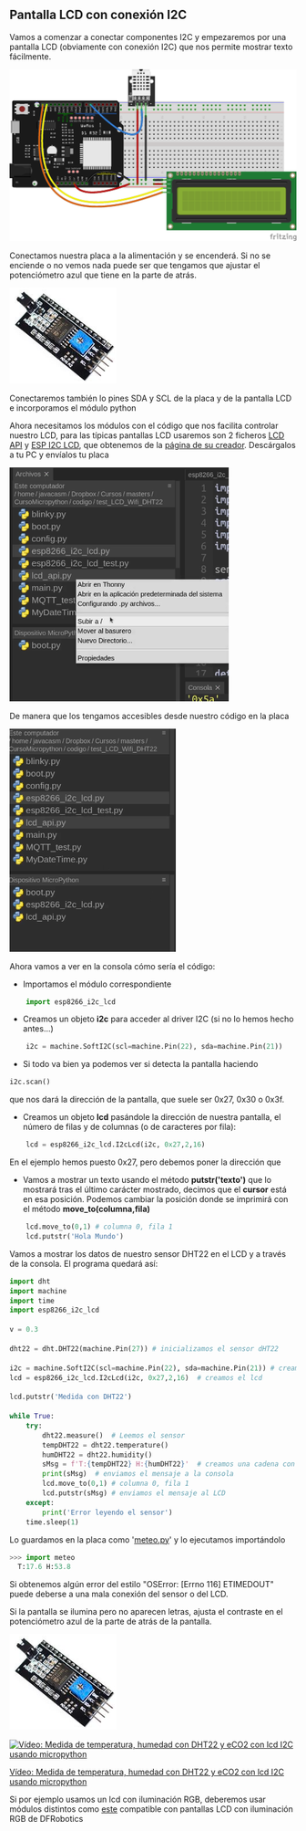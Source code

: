 ## Pantalla LCD con conexión I2C

Vamos a comenzar a conectar componentes I2C y empezaremos por una pantalla LCD (obviamente con conexión I2C) que nos permite mostrar texto fácilmente.

![](./images/wemos_d1_R32_DHT22_LCD_bb.png)

Conectamos nuestra placa a la alimentación y se encenderá. Si no se enciende o no vemos nada puede ser que tengamos que ajustar el potenciómetro azul que tiene en la parte de atrás.

![](./images/i2c_lcd_ajuste.png)

Conectaremos también lo pines SDA y SCL de la placa y de la pantalla LCD e incorporamos el módulo python

Ahora necesitamos los módulos con el código que nos facilita controlar nuestro LCD, para las típicas pantallas LCD usaremos son 2 ficheros [LCD API](https://raw.githubusercontent.com/javacasm/CursoMicropython/master/codigo/P.MedidorCO2/lcd_api.py) y [ESP I2C LCD](https://raw.githubusercontent.com/javacasm/CursoMicropython/master/codigo/P.MedidorCO2/esp8266_i2c_lcd.py), que obtenemos de la [página de su creador](https://github.com/dhylands/python_lcd). Descárgalos a tu PC y envíalos tu placa

![](./images/thonny_pasando_modulos_lcd.png)

De manera que los tengamos accesibles desde nuestro código en la placa

![](./images/thonny_ficheros_lcd_placa.png)

Ahora vamos a ver en la consola cómo sería el código:

* Importamos el módulo correspondiente
```python
    import esp8266_i2c_lcd 
```

* Creamos un objeto __i2c__ para acceder al driver I2C (si no lo hemos hecho antes...)

```python
    i2c = machine.SoftI2C(scl=machine.Pin(22), sda=machine.Pin(21))
```

* Si todo va bien ya podemos ver si detecta la pantalla haciendo

```python
i2c.scan()
```

que nos dará la dirección de la pantalla, que suele ser  0x27, 0x30 o 0x3f.

* Creamos un objeto __lcd__ pasándole la dirección de nuestra pantalla, el número de filas y de columnas (o de caracteres por fila):

```python
    lcd = esp8266_i2c_lcd.I2cLcd(i2c, 0x27,2,16)
```
En el ejemplo hemos puesto 0x27, pero debemos poner la dirección que 

* Vamos a mostrar un texto usando el método __putstr('texto')__ que lo mostrará tras el último carácter mostrado, decimos que el **cursor** está en esa posición. Podemos cambiar la posición donde se imprimirá con el método __move_to(columna,fila)__

```python
    lcd.move_to(0,1) # columna 0, fila 1
    lcd.putstr('Hola Mundo')
```
Vamos a mostrar los datos de nuestro sensor DHT22 en el LCD y a través de la consola. El programa quedará así:

```python
import dht
import machine
import time
import esp8266_i2c_lcd

v = 0.3

dht22 = dht.DHT22(machine.Pin(27)) # inicializamos el sensor dHT22

i2c = machine.SoftI2C(scl=machine.Pin(22), sda=machine.Pin(21)) # creamos el acceso al i2c
lcd = esp8266_i2c_lcd.I2cLcd(i2c, 0x27,2,16)  # creamos el lcd

lcd.putstr('Medida con DHT22')

while True:
    try:    
        dht22.measure()  # Leemos el sensor
        tempDHT22 = dht22.temperature()
        humDHT22 = dht22.humidity()
        sMsg = f'T:{tempDHT22} H:{humDHT22}'  # creamos una cadena con el contenido a mostrar
        print(sMsg)  # enviamos el mensaje a la consola
        lcd.move_to(0,1) # columna 0, fila 1
        lcd.putstr(sMsg) # enviamos el mensaje al LCD
    except:
        print('Error leyendo el sensor')
    time.sleep(1)

```

Lo guardamos en la placa como '[meteo.py](https://raw.githubusercontent.com/javacasm/CursoMicropython/master/codigo/lcd_dht22_esp32.py)' y lo ejecutamos importándolo


```python
>>> import meteo
  T:17.6 H:53.8
```

Si obtenemos algún error del estilo "OSError: [Errno 116] ETIMEDOUT" puede deberse a una mala conexión del sensor o del LCD.

Si la pantalla se ilumina pero no aparecen letras, ajusta el contraste en el potenciómetro azul de la parte de atrás de la pantalla.

![](./images/i2c_lcd_ajuste.png)

[![Vídeo: Medida de temperatura, humedad con DHT22 y eCO2 con lcd I2C usando micropython](https://img.youtube.com/vi/zZJrINrWXQA/0.jpg)](https://drive.google.com/file/d/14tIdReEZ-covfRcG3ewyVr0DP7M9M26q/view?usp=sharing)

[Vídeo: Medida de temperatura, humedad con DHT22 y eCO2 con lcd I2C usando micropython](https://drive.google.com/file/d/14tIdReEZ-covfRcG3ewyVr0DP7M9M26q/view?usp=sharing)

Si por ejemplo usamos un lcd con iluminación RGB, deberemos usar módulos distintos como [este](https://github.com/Bucknalla/micropython-i2c-lcd) compatible con pantallas LCD con iluminación RGB de DFRobotics

